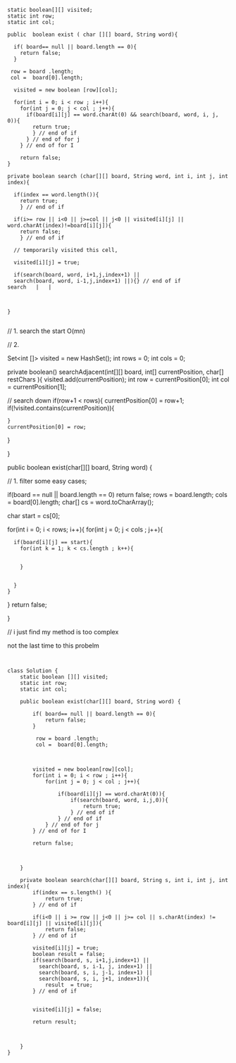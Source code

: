 ```

static boolean[][] visited;
static int row;
static int col;

public  boolean exist ( char [][] board, String word){

  if( board== null || board.length == 0){
    return false;
  }

 row = board .length;
 col =  board[0].length;

  visited = new boolean [row][col];

  for(int i = 0; i < row ; i++){
    for(int j = 0; j < col ; j++){
      if(board[i][j] == word.charAt(0) && search(board, word, i, j, 0)){
        return true;
        } // end of if
      } // end of for j
    } // end of for I

    return false;
}

private boolean search (char[][] board, String word, int i, int j, int index){

  if(index == word.length()){
    return true;
    } // end of if

  if(i>= row || i<0 || j>=col || j<0 || visited[i][j] || word.charAt(index)!=board[i][j]){
    return false;
    } // end of if

  // temporarily visited this cell,

  visited[i][j] = true;

  if(search(board, word, i+1,j,index+1) ||
  search(board, word, i-1,j,index+1) ||){} // end of if
search   |   |  



}


```



// 1. search the start O(mn)

// 2.


Set<int []> visited = new HashSet();
int rows = 0;
int cols = 0;

private boolean() searchAdjacent(int[][] board, int[] currentPosition, char[] restChars ){
  visited.add(currentPosition);
  int row = currentPosition[0];
  int col = currentPosition[1];

  // search down
  if(row+1 < rows){
    currentPosition[0] = row+1;
    if(!visited.contains(currentPosition)){

    }
    currentPosition[0] = row;

  }







}

public boolean exist(char[][] board, String word) {

  // 1. filter some easy cases;

  if(board == null || board.length == 0)
    return false;
   rows = board.length;
   cols = board[0].length;
  char[] cs = word.toCharArray();

  char start = cs[0];

  for(int i = 0; i < rows; i++){
    for(int j = 0; j < cols ; j++){

      if(board[i][j] == start){
        for(int k = 1; k < cs.length ; k++){


        }


      }
    }
  }
  return false;

}

// i just find my method is too complex



not the last time to this probelm


```


class Solution {
    static boolean [][] visited;
    static int row;
    static int col;

    public boolean exist(char[][] board, String word) {

        if( board== null || board.length == 0){
            return false;
        }

         row = board .length;
         col =  board[0].length;



        visited = new boolean[row][col];
        for(int i = 0; i < row ; i++){
            for(int j = 0; j < col ; j++){

                if(board[i][j] == word.charAt(0)){
                    if(search(board, word, i,j,0)){
                        return true;
                    } // end of if
                } // end of if
            } // end of for j
        } // end of for I

        return false;



    }

    private boolean search(char[][] board, String s, int i, int j, int index){
        if(index == s.length() ){
            return true;
        } // end of if

        if(i<0 || i >= row || j<0 || j>= col || s.charAt(index) != board[i][j] || visited[i][j]){
            return false;
        } // end of if

        visited[i][j] = true;
        boolean result = false;
        if(search(board, s, i+1,j,index+1) ||
          search(board, s, i-1, j, index+1) ||
          search(board, s, i, j-1, index+1) ||
          search(board, s, i, j+1, index+1)){
            result  = true;
        } // end of if


        visited[i][j] = false;

        return result;



    }
}

```
